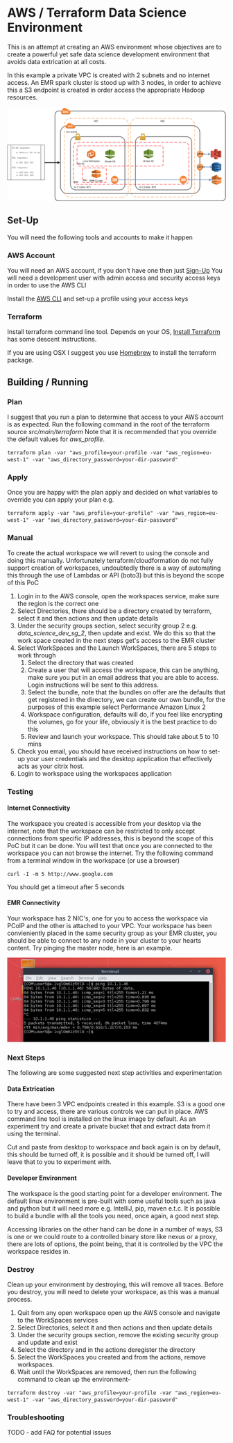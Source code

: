 # AWS / Terraform Data Science Environment

This is an attempt at creating an AWS environment whose objectives are to create a powerful yet safe data science development environment that avoids data extrication at all costs.

In this example a private VPC is created with 2 subnets and no internet access.
An EMR spark cluster is stood up with 3 nodes, in order to achieve this a S3 endpoint
is created in order access the appropriate Hadoop resources.

![Data Science Environment](aws-terraform-data-science-environment.png)

## Set-Up

You will need the following tools and accounts to make it happen

### AWS Account

You will need an AWS account, if you don't have one then just [Sign-Up](https://aws.amazon.com/free)
You will need a development user with admin access and security access keys in order to use the AWS CLI

Install the [AWS CLI](https://aws.amazon.com/cli/) and set-up a profile using your access keys

### Terraform

Install terraform command line tool. Depends on your OS, [Install Terraform](https://www.terraform.io/intro/getting-started/install.html) has some descent instructions.

If you are using OSX I suggest you use [Homebrew](https://brew.sh/) to install the terraform package.

## Building / Running

### Plan

I suggest that you run a plan to determine that access to your AWS account is as expected.
Run the following command in the root of the terraform source _src/main/terraform_
Note that it is recommended that you override the default values for _aws_profile_.

```commandline
terraform plan -var "aws_profile=your-profile -var "aws_region=eu-west-1" -var "aws_directory_password=your-dir-password"
```

### Apply

Once you are happy with the plan apply and decided on what variables to override you can apply your plan e.g.

```commandline
terraform apply -var "aws_profile=your-profile" -var "aws_region=eu-west-1" -var "aws_directory_password=your-dir-password"
```

### Manual

To create the actual workspace we will revert to using the console and doing this manually.
Unfortunately terraform/cloudformation do not fully support creation of workspaces,
undoubtedly there is a way of automating this through the use of Lambdas or API (boto3)
but this is beyond the scope of this PoC

1. Login in to the AWS console, open the workspaces service, make sure the region is the correct one
2. Select Directories, there should be a directory created by terraform, select it and then actions and then update details
3. Under the security groups section, select security group 2 e.g. _data_science_dev_sg_2_, then update and exist. We do this so that the work space created in the next steps get's access to the EMR cluster
4. Select WorkSpaces and the Launch WorkSpaces, there are 5 steps to work through
   1. Select the directory that was created
   2. Create a user that will access the workspace, this can be anything, make sure you put in an email address that you are able to access. Login instructions will be sent to this address.
   3. Select the bundle, note that the bundles on offer are the defaults that get registered in  the directory, we can create our own bundle, for the purposes of this example select Performance Amazon Linux 2
   4. Workspace configuration, defaults will do, if you feel like encrypting the volumes, go for your life, obviously it is the best practice to do this
   5. Review and launch your workspace. This should take about 5 to 10 mins
5. Check you email, you should have received instructions on how to set-up your user credentials and the desktop application that effectively acts as your citrix host.
6. Login to workspace using the workspaces application


### Testing

#### Internet Connectivity

The workspace you created is accessible from your desktop via the internet, note that the workspace can be restricted to only accept connections from specific IP addresses, this is beyond the scope of this PoC but it can be done.
You will test that once you are connected to the workspace you can not browse the internet.
Try the following command from a terminal window in the workspace (or use a browser)


```commandline
curl -I -m 5 http://www.google.com
```

You should get a timeout after 5 seconds

#### EMR Connectivity

Your workspace has 2 NIC's, one for you to access the workspace via PCoIP and the other is attached to your VPC.
Your workspace has been convieniently placed in the same security group as your EMR cluster,
you should be able to connect to any node in your cluster to your hearts content.
Try pinging the master node, here is an example.

![EMR Master Node Ping](emr-master-node-ping.png)

### Next Steps

The following are some suggested next step activities and experimentation

#### Data Extrication

There have been 3 VPC endpoints created in this example.
S3 is a good one to try and access, there are various controls we can put in place. AWS command line tool is installed on the linux image by default.
As an experiment try and create a private bucket that and extract data from it using the terminal.

Cut and paste from desktop to workspace and back again is on by default, this should be turned off, it is possible and it should be turned off, I will leave that to you to experiment with.

#### Developer Environment

The workspace is the good starting point for a developer environment.
The default linux environment is pre-built with some useful tools such as java and python but it will need more e.g. IntelliJ, pip, maven e.t.c.
It is possible to build a bundle with all the tools you need, once again, a good next step.

Accessing libraries on the other hand can be done in a number of ways, S3 is one or we could route to a controlled binary store like nexus or a proxy, there are lots of options, the point being, that it is controlled by the VPC the workspace resides in.

### Destroy

Clean up your environment by destroying, this will remove all traces.
Before you destroy, you will need to delete your workspace, as this was a manual process.

1. Quit from any open workspace open up the AWS console and navigate to the WorkSpaces services
2. Select Directories, select it and then actions and then update details
3. Under the security groups section, remove the existing security group and update and exist
4. Select the directory and in the actions deregister the directory
5. Select the WorkSpaces you created and from the actions, remove workspaces.
6. Wait until the WorkSpaces are removed, then run the following command to clean up the environment-

```commandline
terraform destroy -var "aws_profile=your-profile -var "aws_region=eu-west-1" -var "aws_directory_password=your-dir-password"
```

### Troubleshooting

TODO - add FAQ for potential issues
